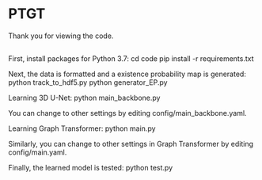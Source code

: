 # PTGT
Thank you for viewing the code.

## 
First, install packages for Python 3.7:
cd code
pip install -r requirements.txt

Next, the data is formatted and a existence probability map is generated:
python track_to_hdf5.py
python generator_EP.py

Learning 3D U-Net:
python main_backbone.py

You can change to other settings by editing config/main_backbone.yaml.

Learning Graph Transformer:
python main.py

Similarly, you can change to other settings in Graph Transformer by editing config/main.yaml.


Finally, the learned model is tested:
python test.py